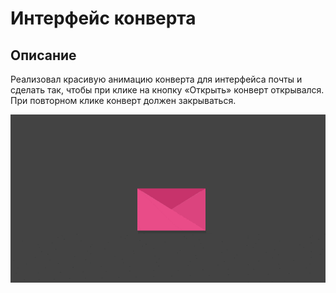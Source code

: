 # Интерфейс конверта

## Описание

Реализовал красивую анимацию конверта для интерфейса почты и сделать так, чтобы при клике на кнопку «Открыть» конверт открывался. При повторном клике конверт должен закрываться.

![Открывающийся конверт](envelope.gif)